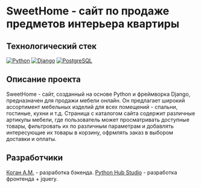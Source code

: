 # SweetHome - сайт по продаже предметов интерьера квартиры

## Технологический стек

[![Python](https://img.shields.io/badge/-Python-464646?style=flat-square&logo=Python)](https://www.python.org/)
[![Django](https://img.shields.io/badge/-Django-464646?style=flat-square&logo=Django)](https://www.djangoproject.com/)
[![PostgreSQL](https://img.shields.io/badge/-PostgreSQL-464646?style=flat-square&logo=PostgreSQL)](https://www.postgresql.org/)

## Описание проекта

SweetHome - сайт, созданный на основе Python и фреймворка Django, предназначен для продажи мебели онлайн. Он предлагает широкий ассортимент мебельных изделий для всех помещений - спальни, гостиные, кухни и т.д.
Страница с каталогом сайта содержит различные артикулы мебели, где пользователь может просматривать доступные товары, фильтровать их по различным параметрам и добавлять интересующие их товары в корзину, офрмлять заказ в выбором доставки и оплаты.

## Разработчики
[Коган А.М.](https://github.com/alekseikogan) - разработка бэкенда.
[Python Hub Studio](www.youtube.com/@PythonHubStudio) - разработка фронтенда + jquery.
